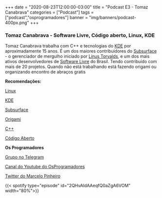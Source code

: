 +++
date = "2020-08-23T12:00:00-03:00"
title = "Podcast E3 - Tomaz Canabrava"
categories = ["Podcast"]
tags = ["podcast","osprogramadores"]
banner = "img/banners/podcast-400px.png"
+++

### Tomaz Canabrava - Software Livre, Código aberto, Linux, KDE

Tomaz Canabrava trabalha com C++ e tecnologias do [KDE](https://kde.org/) por aproximadamente 15 anos. É um dos maiores contribuidores do [Subsurface](https://subsurface-divelog.org/) - o gerenciador de mergulho iniciado por [Linus Torvalds](https://en.wikipedia.org/wiki/Linus_Torvalds), e um dos mais ativos desenvolvedores de [Software Livre](https://pt.wikipedia.org/wiki/Software_livre) do Brasil. Tendo contribuído com mais de 20 projetos. Quando não está trabalhando está fazendo origami ou organizando encontro de abraços gratis

**Recomendações:**

[Linux](https://en.wikipedia.org/wiki/Linux)

[KDE](https://kde.org/)

[Subsurface](https://subsurface-divelog.org/)

[Origami](https://origami.me/diagrams/)

[C++](https://en.wikipedia.org/wiki/C%2B%2B)

[Código Aberto](https://pt.wikipedia.org/wiki/C%C3%B3digo_aberto)


**Os Programadores**

[Grupo no Telegram](https://t.me/osprogramadores)

[Canal do Youtube do OsProgramadores](https://www.youtube.com/channel/UCt_YNYGl6K5yNXlXEQDdwWg?view_as=subscriber)

[Twitter do Marcelo Pinheiro](https://twitter.com/mpinheir)


{{< spotify type="episode" id="2QHvAIdAAeqfQ0aZgA6VOM" width="80%">}}